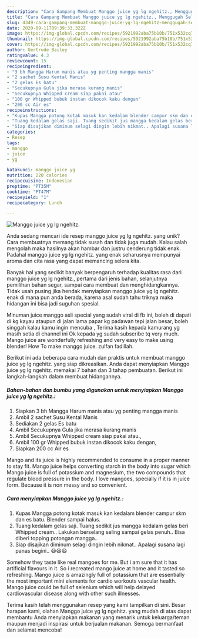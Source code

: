 ```yaml
---
description: "Cara Gampang Membuat Manggo juice yg lg ngehitz., Menggugah Selera"
title: "Cara Gampang Membuat Manggo juice yg lg ngehitz., Menggugah Selera"
slug: 4349-cara-gampang-membuat-manggo-juice-yg-lg-ngehitz-menggugah-selera
date: 2020-09-11T09:39:33.322Z
image: https://img-global.cpcdn.com/recipes/5921992aba75b10b/751x532cq70/manggo-juice-yg-lg-ngehitz-foto-resep-utama.jpg
thumbnail: https://img-global.cpcdn.com/recipes/5921992aba75b10b/751x532cq70/manggo-juice-yg-lg-ngehitz-foto-resep-utama.jpg
cover: https://img-global.cpcdn.com/recipes/5921992aba75b10b/751x532cq70/manggo-juice-yg-lg-ngehitz-foto-resep-utama.jpg
author: Gertrude Bailey
ratingvalue: 4.3
reviewcount: 15
recipeingredient:
- "3 bh Mangga Harum manis atau yg penting mangga manis"
- "2 sachet Susu Kental Manis"
- "2 gelas Es batu"
- "Secukupnya Gula jika merasa kurang manis"
- "Secukupnya Whipped cream siap pakai atau"
- "100 gr Whipped bubuk instan dikocok kaku dengan"
- "200 cc Air es"
recipeinstructions:
- "Kupas Mangga potong kotak masuk kan kedalam blender campur skm dan es batu. Blender sampai halus."
- "Tuang kedalam gelas saji. Tuang sedikit jus mangga kedalam gelas beri Whipped cream.. Lakukan berselang seling sampai gelas penuh.. Bisa diberi topping potongan mangga.."
- "Siap disajikan diminum selagi dingin lebih nikmat.. Apalagi susana lagi panas begini.. 😆😆😆"
categories:
- Resep
tags:
- manggo
- juice
- yg

katakunci: manggo juice yg 
nutrition: 220 calories
recipecuisine: Indonesian
preptime: "PT35M"
cooktime: "PT47M"
recipeyield: "1"
recipecategory: Lunch

---
```



![Manggo juice yg lg ngehitz.](https://img-global.cpcdn.com/recipes/5921992aba75b10b/751x532cq70/manggo-juice-yg-lg-ngehitz-foto-resep-utama.jpg)

Anda sedang mencari ide resep manggo juice yg lg ngehitz. yang unik? Cara membuatnya memang tidak susah dan tidak juga mudah. Kalau salah mengolah maka hasilnya akan hambar dan justru cenderung tidak enak. Padahal manggo juice yg lg ngehitz. yang enak seharusnya mempunyai aroma dan cita rasa yang dapat memancing selera kita.

Banyak hal yang sedikit banyak berpengaruh terhadap kualitas rasa dari manggo juice yg lg ngehitz., pertama dari jenis bahan, selanjutnya pemilihan bahan segar, sampai cara membuat dan menghidangkannya. Tidak usah pusing jika hendak menyiapkan manggo juice yg lg ngehitz. enak di mana pun anda berada, karena asal sudah tahu triknya maka hidangan ini bisa jadi suguhan spesial.

Minuman juice manggo asli special yang sudah viral di fb ini, boleh di dapati di kg kayau ataupun di jalan lama papar kg padawan tepi jalan besar, boleh singgah kalau kamu ingin mencuba , Terima kasih kepada kamurang yg masih setia di channel ini Ok kepada yg sudah subscribe tq very much. Mango juice are wonderfully refreshing and very easy to make using blender! How To make manggo juice. zulfan fadillah.


Berikut ini ada beberapa cara mudah dan praktis untuk membuat manggo juice yg lg ngehitz. yang siap dikreasikan. Anda dapat menyiapkan Manggo juice yg lg ngehitz. memakai 7 bahan dan 3 tahap pembuatan. Berikut ini langkah-langkah dalam membuat hidangannya.

<!--inarticleads1-->

##### Bahan-bahan dan bumbu yang digunakan untuk menyiapkan Manggo juice yg lg ngehitz.:

1. Siapkan 3 bh Mangga Harum manis atau yg penting mangga manis
1. Ambil 2 sachet Susu Kental Manis
1. Sediakan 2 gelas Es batu
1. Ambil Secukupnya Gula jika merasa kurang manis
1. Ambil Secukupnya Whipped cream siap pakai atau.,
1. Ambil 100 gr Whipped bubuk instan dikocok kaku dengan,
1. Siapkan 200 cc Air es


Mango and its juice is highly recommended to consume in a proper manner to stay fit. Mango juice helps converting starch in the body into sugar which Mango juice is full of potassium and magnesium, the two compounds that regulate blood pressure in the body. I love mangoes, specially if it is in juice form. Because it is non messy and so convenient. 

<!--inarticleads2-->

##### Cara menyiapkan Manggo juice yg lg ngehitz.:

1. Kupas Mangga potong kotak masuk kan kedalam blender campur skm dan es batu. Blender sampai halus.
1. Tuang kedalam gelas saji. Tuang sedikit jus mangga kedalam gelas beri Whipped cream.. Lakukan berselang seling sampai gelas penuh.. Bisa diberi topping potongan mangga..
1. Siap disajikan diminum selagi dingin lebih nikmat.. Apalagi susana lagi panas begini.. 😆😆😆


Somehow they taste like real mangoes for me. But i am sure that it has artificial flavours in it. So i recreated mango juice at home and it tasted so refreshing. Mango juice is amazingly full of potassium that are essentially the most important mini elements for cardio workouts vascular health. Mango juice could be full of selenium which will help delayed cardiovascular disease along with other such illnesses. 

Terima kasih telah menggunakan resep yang kami tampilkan di sini. Besar harapan kami, olahan Manggo juice yg lg ngehitz. yang mudah di atas dapat membantu Anda menyiapkan makanan yang menarik untuk keluarga/teman maupun menjadi inspirasi untuk berjualan makanan. Semoga bermanfaat dan selamat mencoba!
